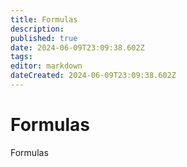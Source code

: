 ```yaml
---
title: Formulas
description: 
published: true
date: 2024-06-09T23:09:38.602Z
tags: 
editor: markdown
dateCreated: 2024-06-09T23:09:38.602Z
---
```


# Formulas
Formulas